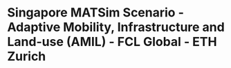 #  Singapore MATSim Scenario - Adaptive Mobility, Infrastructure and Land-use (AMIL) - FCL Global - ETH Zurich
